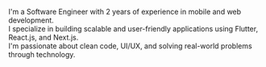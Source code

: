 I'm a Software Engineer with 2 years of experience in mobile and web development.  
I specialize in building scalable and user-friendly applications using Flutter, React.js, and Next.js.  
I'm passionate about clean code, UI/UX, and solving real-world problems through technology.
